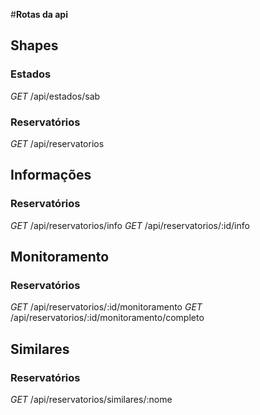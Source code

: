 #**Rotas da api**

## Shapes
### **Estados**
*GET*           /api/estados/sab

### **Reservatórios**
*GET*           /api/reservatorios

## Informações
### **Reservatórios**
*GET*           /api/reservatorios/info
*GET*           /api/reservatorios/:id/info


## Monitoramento
### **Reservatórios**
*GET*           /api/reservatorios/:id/monitoramento
*GET*           /api/reservatorios/:id/monitoramento/completo


## Similares
### **Reservatórios**
*GET*           /api/reservatorios/similares/:nome